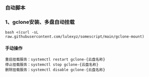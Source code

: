 ### 自动脚本
### 1、gclone安装、多盘自动挂载
```
bash <(curl -sL raw.githubusercontent.com/lulexyz/somescript/main/gclone-mount)
```
#### 手动操作
```
重启挂载服务：systemctl restart gclone-{云盘名称}
停止挂载服务：systemctl stop gclone-{云盘名称}  
删除挂载服务：systemctl disable gclone-{云盘名称} 
```
